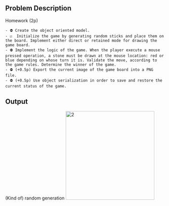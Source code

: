 ## Problem Description

Homework (2p)

    - ⛔ Create the object oriented model.
    - ☑  Initialize the game by generating random sticks and place them on the board. Implement either direct or retained mode for drawing the game board.
    - ⛔ Implement the logic of the game. When the player execute a mouse pressed operation, a stone must be drawn at the mouse location: red or blue depending on whose turn it is. Validate the move, according to the game rules. Determine the winner of the game.
    - ⛔ (+0.5p) Export the current image of the game board into a PNG file.
    - ⛔ (+0.5p) Use object serialization in order to save and restore the current status of the game. 

## Output
(Kind of) random generation
<img width="280" alt="2" src="https://user-images.githubusercontent.com/61457770/161393100-9c1e9c2a-2a77-49f3-aa9c-379424ad3327.png">
